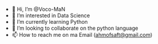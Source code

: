 - 👋 Hi, I’m @Voco-MaN
- 👀 I’m interested in Data Science
- 🌱 I’m currently learning Python
- 💞️ I’m looking to collaborate on the python language
- 📫 How to reach me on ma Email (ahmofsaft@gmail.com)

<!---
Voco-MaN/Voco-MaN is a ✨ special ✨ repository because its `README.md` (this file) appears on your GitHub profile.
You can click the Preview link to take a look at your changes.
--->
